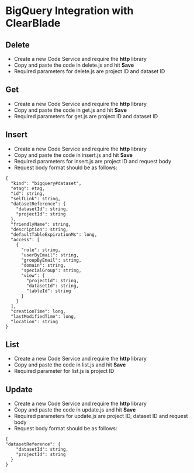 # BigQuery Integration with ClearBlade  

## Delete  
- Create a new Code Service and require the __http__ library  
- Copy and paste the code in delete.js and hit __Save__  
- Required parameters for delete.js are project ID and dataset ID  

## Get  
- Create a new Code Service and require the __http__ library  
- Copy and paste the code in get.js and hit __Save__  
- Required parameters for get.js are project ID and dataset ID  

## Insert    
- Create a new Code Service and require the __http__ library  
- Copy and paste the code in insert.js and hit __Save__  
- Required parameters for insert.js are project ID and request body  
- Request body format should be as follows:  
```
{
  "kind": "bigquery#dataset",
  "etag": etag,
  "id": string,
  "selfLink": string,
  "datasetReference": {
    "datasetId": string,
    "projectId": string
  },
  "friendlyName": string,
  "description": string,
  "defaultTableExpirationMs": long,
  "access": [
    {
      "role": string,
      "userByEmail": string,
      "groupByEmail": string,
      "domain": string,
      "specialGroup": string,
      "view": {
        "projectId": string,
        "datasetId": string,
        "tableId": string
      }
    }
  ],
  "creationTime": long,
  "lastModifiedTime": long,
  "location": string
}  
```

## List  
- Create a new Code Service and require the __http__ library  
- Copy and paste the code in list.js and hit __Save__  
- Required parameter for list.js is project ID  

## Update  
- Create a new Code Service and require the __http__ library  
- Copy and paste the code in update.js and hit __Save__  
- Required parameters for update.js are project ID, dataset ID and request body  
- Request body format should be as follows:  
```
{
"datasetReference": {
    "datasetId": string,
    "projectId": string
  }
} 
 ``` 
